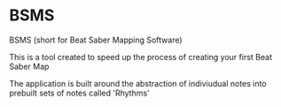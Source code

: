 # BSMS
BSMS (short for Beat Saber Mapping Software)

This is a tool created to speed up the process of creating your first Beat Saber Map

The application is built around the abstraction of indiviudual notes into prebuilt sets of notes called 'Rhythms'